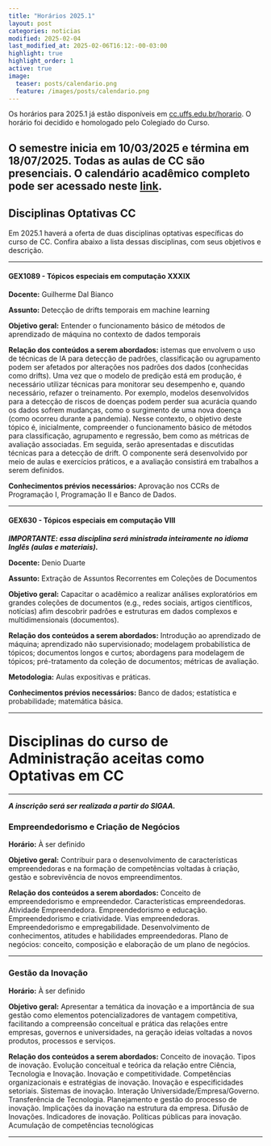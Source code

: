 ```yaml
---
title: "Horários 2025.1"
layout: post
categories: noticias
modified: 2025-02-04
last_modified_at: 2025-02-06T16:12:-00-03:00
highlight: true
highlight_order: 1
active: true
image:
  teaser: posts/calendario.png
  feature: /images/posts/calendario.png
---
```


Os horários para 2025.1 já estão disponíveis em [cc.uffs.edu.br/horario](https://cc.uffs.edu.br/horario/). O horário foi decidido e homologado pelo Colegiado do Curso.

## O semestre inicia em 10/03/2025 e términa em 18/07/2025. **Todas as aulas de CC são presenciais**. O calendário acadêmico completo pode ser acessado neste [link](https://www.uffs.edu.br/UFFS/atos-normativos/portaria/gr/2024-3805).

## Disciplinas Optativas CC

Em 2025.1 haverá a oferta de duas disciplinas optativas específicas do curso de CC. Confira abaixo a lista dessas disciplinas, com seus objetivos e descrição.

---

#### GEX1089 - Tópicos especiais em computação XXXIX

**Docente:** Guilherme Dal Bianco

**Assunto:** Detecção de drifts temporais em machine learning

**Objetivo geral:** Entender o funcionamento básico de métodos de aprendizado de máquina no contexto de dados temporais

**Relação dos conteúdos a serem abordados:** istemas que envolvem o uso de técnicas de IA para detecção de padrões, classificação ou agrupamento podem ser afetados por alterações nos padrões dos dados (conhecidas como drifts). Uma vez que o modelo de predição está em produção, é necessário utilizar técnicas para monitorar seu desempenho e, quando necessário, refazer o treinamento. Por exemplo, modelos desenvolvidos para a detecção de riscos de doenças podem perder sua acurácia quando os dados sofrem mudanças, como o surgimento de uma nova doença (como ocorreu durante a pandemia). Nesse contexto, o objetivo deste tópico é, inicialmente, compreender o funcionamento básico de métodos para classificação, agrupamento e regressão, bem como as métricas de avaliação associadas. Em seguida, serão apresentadas e discutidas técnicas para a detecção de drift. O componente será desenvolvido por meio de aulas e exercícios práticos, e a avaliação consistirá em trabalhos a serem definidos.

**Conhecimentos prévios necessários:** Aprovação nos CCRs de   Programação I, Programação II e Banco de Dados.

---

#### GEX630 - Tópicos especiais em computação VIII
_**IMPORTANTE: essa disciplina será ministrada inteiramente no idioma Inglês (aulas e materiais).**_

**Docente:** Denio Duarte

**Assunto:** Extração de Assuntos Recorrentes em Coleções de Documentos

**Objetivo geral:** Capacitar o acadêmico a realizar análises exploratórios em grandes coleções de documentos (e.g., redes sociais, artigos científicos, notícias) afim descobrir padrões e estruturas em dados complexos e multidimensionais (documentos).

**Relação dos conteúdos a serem abordados:** Introdução ao aprendizado de máquina; aprendizado não supervisionado; modelagem probabilística de tópicos; documentos longos e curtos; abordagens para modelagem de tópicos; pré-tratamento da coleção de documentos; métricas de avaliação.

**Metodologia:** Aulas expositivas e práticas.

**Conhecimentos prévios necessários:** Banco de dados; estatística e probabilidade; matemática básica.

---

# Disciplinas do curso de Administração aceitas como Optativas em CC

---

**_A inscrição será ser realizada a partir do SIGAA._**

### Empreendedorismo e Criação de Negócios

**Horário:** À ser definido

**Objetivo geral:** Contribuir para o desenvolvimento de características empreendedoras e na formação de competências voltadas à criação, gestão e sobrevivência de novos empreendimentos.

**Relação dos conteúdos a serem abordados:** Conceito de empreendedorismo e empreendedor. Características empreendedoras. Atividade Empreendedora. Empreendedorismo e educação. Empreendedorismo e criatividade. Vias empreendedoras. Empreendedorismo e empregabilidade. Desenvolvimento de conhecimentos, atitudes e habilidades empreendedoras. Plano de negócios: conceito, composição e elaboração de um plano de negócios.

---

### Gestão da Inovação

**Horário:** À ser definido

**Objetivo geral:** Apresentar a temática da inovação e a importância de sua gestão como elementos potencializadores de vantagem competitiva, facilitando a compreensão conceitual e prática das relações entre empresas, governos e universidades, na geração ideias voltadas a novos produtos, processos e serviços.

**Relação dos conteúdos a serem abordados:** Conceito de inovação. Tipos de inovação. Evolução conceitual e teórica da relação entre Ciência, Tecnologia e Inovação. Inovação e competitividade. Competências organizacionais e estratégias de inovação. Inovação e especificidades setoriais. Sistemas de inovação. Interação Universidade/Empresa/Governo. Transferência de Tecnologia. Planejamento e gestão do processo de inovação. Implicações da inovação na estrutura da empresa. Difusão de Inovações. Indicadores de inovação. Políticas públicas para inovação. Acumulação de competências tecnológicas

---
